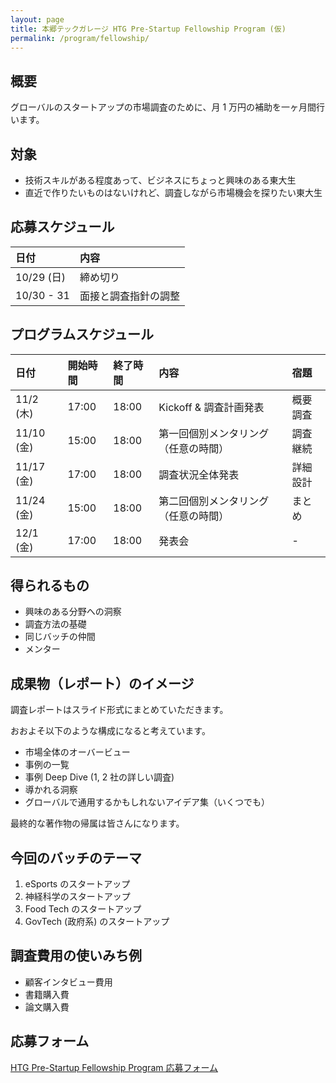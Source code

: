 ```yaml
---
layout: page
title: 本郷テックガレージ HTG Pre-Startup Fellowship Program (仮)
permalink: /program/fellowship/
---
```


## 概要

グローバルのスタートアップの市場調査のために、月 1 万円の補助を一ヶ月間行います。

## 対象

- 技術スキルがある程度あって、ビジネスにちょっと興味のある東大生
- 直近で作りたいものはないけれど、調査しながら市場機会を探りたい東大生

## 応募スケジュール


|  日付 |  内容 | 
| :------ | :------ | 
| 10/29 (日) |  締め切り | 
| 10/30 - 31 | 面接と調査指針の調整 |  

## プログラムスケジュール


|  日付 | 開始時間 | 終了時間 | 内容 | 宿題 |
| :------ | :------ | :------ | :------ | :------ | 
| 11/2 (木) | 17:00 | 18:00 | Kickoff & 調査計画発表 | 概要調査 | 
| 11/10 (金) | 15:00 | 18:00 | 第一回個別メンタリング（任意の時間） | 調査継続 | 
| 11/17 (金) | 17:00 | 18:00 | 調査状況全体発表 | 詳細設計 | 
| 11/24 (金) | 15:00 | 18:00 | 第二回個別メンタリング（任意の時間） | まとめ | 
| 12/1 (金) | 17:00 | 18:00 | 発表会 | - | 

## 得られるもの

- 興味のある分野への洞察
- 調査方法の基礎
- 同じバッチの仲間
- メンター

## 成果物（レポート）のイメージ

調査レポートはスライド形式にまとめていただきます。

おおよそ以下のような構成になると考えています。

- 市場全体のオーバービュー
- 事例の一覧
- 事例 Deep Dive (1, 2 社の詳しい調査)
- 導かれる洞察
- グローバルで通用するかもしれないアイデア集（いくつでも）

最終的な著作物の帰属は皆さんになります。


## 今回のバッチのテーマ

1. eSports のスタートアップ
1. 神経科学のスタートアップ
1. Food Tech のスタートアップ
1. GovTech (政府系) のスタートアップ

## 調査費用の使いみち例

- 顧客インタビュー費用
- 書籍購入費
- 論文購入費

## 応募フォーム

[HTG Pre-Startup Fellowship Program 応募フォーム](https://docs.google.com/forms/d/e/1FAIpQLSefElcnZpLdoN4H4mcpILZP23EUATuyDb3GH-ZeQbyTcvG0sA/viewform?usp=sf_link)

